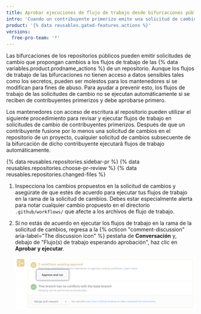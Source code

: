 ```yaml
---
title: Aprobar ejecuciones de flujo de trabajo desde bifurcaciones públicas
intro: 'Cuando un contribuyente primerizo emite una solicitud de cambios a un repositorio público, un mantenedor con acceso de escritura debe aprobar cualquier ejecución de flujo de trabajo.'
product: '{% data reusables.gated-features.actions %}'
versions:
  free-pro-team: '*'
---
```


Las bifurcaciones de los repositorios públicos pueden emitir solicitudes de cambio que propongan cambios a los flujos de trabajo de las {% data variables.product.prodname_actions %} de un repositorio. Aunque los flujos de trabajo de las bifurcaciones no tienen acceso a datos sensibles tales como los secretos, pueden ser molestos para los mantenedores si se modifican para fines de abuso. Para ayudar a prevenir esto, los flujos de trabajo de las solicitudes de cambio no se ejecutan automáticamente si se reciben de contribuyentes primerizos y debe aprobarse primero.

Los mantenedores con acceso de escritura al repositorio pueden utilizar el siguiente procedimiento para revisar y ejecutar flujos de trabajo en solicitudes de cambio de contribuyentes primerizos. Después de que un contribuyente fusione por lo menos una solicitud de cambios en el repositorio de un proyecto, cualquier solicitud de cambios subsecuente de la bifurcación de dicho contribuyente ejecutará flujos de trabajo automáticamente.

{% data reusables.repositories.sidebar-pr %}
{% data reusables.repositories.choose-pr-review %}
{% data reusables.repositories.changed-files %}
1. Inspecciona los cambios propuestos en la solicitud de cambios y asegúrate de que estés de acuerdo para ejecutar tus flujos de trabajo en la rama de la solicitud de cambios. Debes estar especialmente alerta para notar cualquier cambio propuesto en el directorio `.github/workflows/` que afecte a los archivos de flujo de trabajo.
1. Si no estás de acuerdo en ejecutar los flujos de trabajo en la rama de la solicitud de cambios, regresa a la {% octicon "comment-discussion" aria-label="The discussion icon" %} pestaña de **Conversación** y, debajo de "Flujo(s) de trabajo esperando aprobación", haz clic en **Aprobar y ejecutar**.

   ![Aprueba y ejecuta flujos de trabajo](/assets/images/help/pull_requests/actions-approve-and-run-workflows-from-fork.png)
